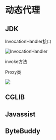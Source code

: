 # 动态代理

## JDK

InvocationHandler接口

![InvocationHandler](/E:/github/Notes/2022/dynamic_proxy/InvocationHandler.png)

invoke方法



Proxy类

![](/E:/github/Notes/2022/dynamic_proxy/Proxy.png)

## CGLIB



## Javassist



## ByteBuddy